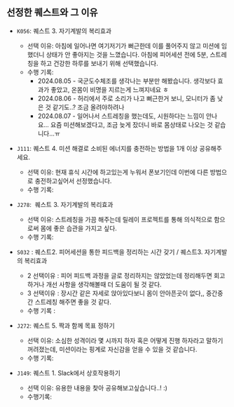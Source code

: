 ## 선정한 퀘스트와 그 이유

- `K056`:  퀘스트 3. 자기계발의 복리효과
    - 선택 이유: 아침에 일어나면 여기저기가 뻐근한데 이를 풀어주지 않고 미션에 임했더니 상태가 안 좋아지는 것을 느꼈습니다.
    아침에 피어세션 전에 5분, 스트레칭을 하고 건강한 하루를 보내기 위해 선택했습니다.
    - 수행 기록:
        - 2024.08.05 - 국군도수체조를 생각나는 부분만 해봤습니다. 생각보다 효과가 좋았고, 온몸이 비명을 지르는게 느껴지네요 ㅎ
        - 2024.08.06 - 허리에서 주로 소리가 나고 뻐근한거 보니, 모니터가 좀 낮은 것 같기도..? 조금 올려야하려나
        - 2024.08.07 - 일어나서 스트레칭을 했는데도, 시원하다는 느낌이 안나요... 요즘 미션해보겠다고, 조금 늦게 잤더니 바로 몸상태로 나오는 것 같습니다...ㅠ
      
- `J111`: 퀘스트 4. 미션 해결로 소비된 에너지를 충전하는 방법을 1개 이상 공유해주세요.
    - 선택 이유: 현재 휴식 시간에 하고있는게 누워서 폰보기인데 이번에 다른 방법으로 충전하고싶어서 선정했습니다.
    - 수행 기록:
      
- `J278`:  퀘스트 3. 자기계발의 복리효과
    - 선택 이유: 스트레칭을 가끔 해주는데 릴레이 프로젝트를 통해 의식적으로 함으로써 몸에 좋은 습관을 가지고 싶다.
    - 수행 기록:
      
- `S032` : 퀘스트2. 피어세션을 통한 피드백을 정리하는 시간 갖기 / 퀘스트3. 자기계발의 복리효과
    - 2 선택이유 : 피어 피드백 과정을 글로 정리하지는 않았었는데 정리해두면 회고하거나 개선 사항을 생각해볼때 더 도움이 될 것 같다.
    - 3 선택이유 : 장시간 같은 자세로 앉아있다보니 몸이 안아픈곳이 없다,, 중간중간 스트레칭 해주면 좋을 것 같다.
    - 수행 기록 :
      
- `J272`: 퀘스트 5. 짝과 함께 목표 정하기
    - 선택 이유: 소심한 성격이라 몇 시까지 하자 혹은 어떻게 진행 하자라고 말하기 꺼려졌는데, 미션이라는 핑계로 자신감을 얻을 수 있을 것 같습니다.
    - 수행 기록:
      
- `J149`: 퀘스트 1. Slack에서 상호작용하기
    - 선택 이유: 유용한 내용을 찾아 공유해보고싶습니다..! :)
    - 수행기록:
